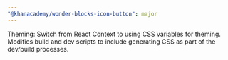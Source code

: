 ```yaml
---
"@khanacademy/wonder-blocks-icon-button": major
---
```


Theming: Switch from React Context to using CSS variables for theming. Modifies build and dev scripts to include generating CSS as part of the dev/build processes.
